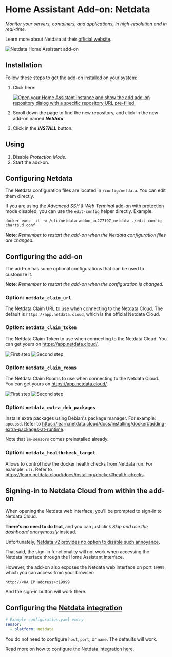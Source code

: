 # Home Assistant Add-on: Netdata

_Monitor your servers, containers, and applications, in high-resolution and in
real-time._

Learn more about Netdata at their
[official website](https://www.netdata.cloud/).

![Netdata Home Assistant add-on](https://github.com/felipecrs/netdata-hass-addon/assets/29582865/535dcb73-c556-4369-aadd-a2d32425b83c)

## Installation

Follow these steps to get the add-on installed on your system:

1. Click here:

   [![Open your Home Assistant instance and show the add add-on repository dialog with a specific repository URL pre-filled.](https://my.home-assistant.io/badges/supervisor_add_addon_repository.svg)](https://my.home-assistant.io/redirect/supervisor_add_addon_repository/?repository_url=https%3A%2F%2Fgithub.com%2Ffelipecrs%2Fnetdata-hass-addon)

1. Scroll down the page to find the new repository, and click in the new add-on
   named **_Netdata_**.
1. Click in the **_INSTALL_** button.

## Using

1. Disable _Protection Mode_.
1. Start the add-on.

## Configuring Netdata

The Netdata configuration files are located in `/config/netdata`. You can edit
them directly.

If you are using the _Advanced SSH & Web Terminal_ add-on with protection mode
disabled, you can use the `edit-config` helper directly. Example:

```console
docker exec -it -w /etc/netdata addon_bc277197_netdata ./edit-config charts.d.conf
```

**Note**: _Remember to restart the add-on when the Netdata configuration files
are changed._

## Configuring the add-on

The add-on has some optional configurations that can be used to customize it.

**Note**: _Remember to restart the add-on when the configuration is changed._

### Option: `netdata_claim_url`

The Netdata Claim URL to use when connecting to the Netdata Cloud. The default
is `https://app.netdata.cloud`, which is the official Netdata Cloud.

### Option: `netdata_claim_token`

The Netdata Claim Token to use when connecting to the Netdata Cloud. You can get
yours on <https://app.netdata.cloud/>.

![First step](https://github.com/hassio-addons/addon-ssh/assets/29582865/97b28b92-14f5-4232-88d4-f305de45a922)
![Second step](https://github.com/hassio-addons/addon-ssh/assets/29582865/9dfd2b72-9e1f-4f3e-87a0-a6e7d3761c23)

### Option: `netdata_claim_rooms`

The Netdata Claim Rooms to use when connecting to the Netdata Cloud. You can get
yours on <https://app.netdata.cloud/>.

![First step](https://github.com/hassio-addons/addon-ssh/assets/29582865/97b28b92-14f5-4232-88d4-f305de45a922)
![Second step](https://github.com/hassio-addons/addon-ssh/assets/29582865/7ce5bb97-903a-4778-8304-a2fa433c77b1)

### Option: `netdata_extra_deb_packages`

Installs extra packages using Debian's package manager. For example: `apcupsd`.
Refer to
<https://learn.netdata.cloud/docs/installing/docker#adding-extra-packages-at-runtime>.

Note that `lm-sensors` comes preinstalled already.

### Option: `netdata_healthcheck_target`

Allows to control how the docker health checks from Netdata run. For example:
`cli`. Refer to
<https://learn.netdata.cloud/docs/installing/docker#health-checks>.

## Signing-in to Netdata Cloud from within the add-on

When opening the Netdata web interface, you'll be prompted to sign-in to Netdata
Cloud.

**There's no need to do that**, and you can just click _Skip and use the
dashboard anonymously_ instead.

Unfortunately,
[Netdata v2 provides no option to disable such annoyance](https://github.com/netdata/netdata/issues/18964).

That said, the sign-in functionality will not work when accessing the Netdata
interface through the Home Assistant interface.

However, the add-on also exposes the Netdata web interface on port `19999`,
which you can access from your browser:

```
http://<HA IP address>:19999
```

And the sign-in button will work there.

## Configuring the [Netdata integration](https://www.home-assistant.io/integrations/netdata/)

```yaml
# Example configuration.yaml entry
sensor:
  - platform: netdata
```

You do not need to configure `host`, `port`, or `name`. The defaults will work.

Read more on how to configure the Netdata integration
[here](https://www.home-assistant.io/integrations/netdata/).
